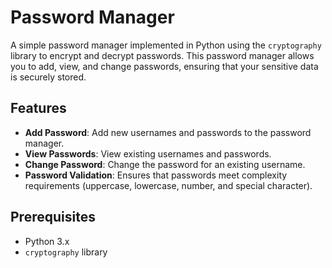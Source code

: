 # Password Manager

A simple password manager implemented in Python using the `cryptography` library to encrypt and decrypt passwords. This password manager allows you to add, view, and change passwords, ensuring that your sensitive data is securely stored.

## Features

- **Add Password**: Add new usernames and passwords to the password manager.
- **View Passwords**: View existing usernames and passwords.
- **Change Password**: Change the password for an existing username.
- **Password Validation**: Ensures that passwords meet complexity requirements (uppercase, lowercase, number, and special character).

## Prerequisites

- Python 3.x
- `cryptography` library 

